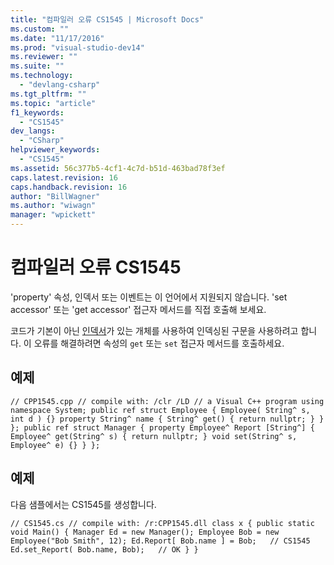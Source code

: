 ```yaml
---
title: "컴파일러 오류 CS1545 | Microsoft Docs"
ms.custom: ""
ms.date: "11/17/2016"
ms.prod: "visual-studio-dev14"
ms.reviewer: ""
ms.suite: ""
ms.technology: 
  - "devlang-csharp"
ms.tgt_pltfrm: ""
ms.topic: "article"
f1_keywords: 
  - "CS1545"
dev_langs: 
  - "CSharp"
helpviewer_keywords: 
  - "CS1545"
ms.assetid: 56c377b5-4cf1-4c7d-b51d-463bad78f3ef
caps.latest.revision: 16
caps.handback.revision: 16
author: "BillWagner"
ms.author: "wiwagn"
manager: "wpickett"
---
```

# 컴파일러 오류 CS1545
'property' 속성, 인덱서 또는 이벤트는 이 언어에서 지원되지 않습니다. 'set accessor' 또는 'get accessor' 접근자 메서드를 직접 호출해 보세요.  
  
 코드가 기본이 아닌 [인덱서](../Topic/Indexers%20\(C%23%20Programming%20Guide\).md)가 있는 개체를 사용하여 인덱싱된 구문을 사용하려고 합니다. 이 오류를 해결하려면 속성의 `get` 또는 `set` 접근자 메서드를 호출하세요.  
  
## 예제  
  
```  
// CPP1545.cpp // compile with: /clr /LD // a Visual C++ program using namespace System; public ref struct Employee { Employee( String^ s, int d ) {} property String^ name { String^ get() { return nullptr; } } }; public ref struct Manager { property Employee^ Report [String^] { Employee^ get(String^ s) { return nullptr; } void set(String^ s, Employee^ e) {} } };  
```  
  
## 예제  
 다음 샘플에서는 CS1545를 생성합니다.  
  
```  
// CS1545.cs // compile with: /r:CPP1545.dll class x { public static void Main() { Manager Ed = new Manager(); Employee Bob = new Employee("Bob Smith", 12); Ed.Report[ Bob.name ] = Bob;   // CS1545 Ed.set_Report( Bob.name, Bob);   // OK } }  
```